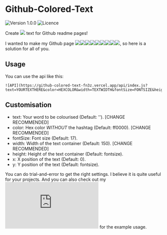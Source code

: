 # Github-Colored-Text
![Version 1.0.0](https://img.shields.io/badge/version-1.0.0-blue) ![Licence](https://img.shields.io/badge/Licence-MIT-green)

Create ![](https://github-colored-text-fn3z.vercel.app/api/index?text=coloured&color=00ff00&width=55) text for Github readme pages!

I wanted to make my Github page ![](https://github-colored-text-fn3z.vercel.app/api/index?text=c&color=ff0000&width=8)![](https://github-colored-text-fn3z.vercel.app/api/index?text=o&color=ffa200&width=10)![](https://github-colored-text-fn3z.vercel.app/api/index?text=l&color=bfff00&width=6)![](https://github-colored-text-fn3z.vercel.app/api/index?text=o&color=1eff00&width=10)![](https://github-colored-text-fn3z.vercel.app/api/index?text=u&color=00ff80&width=9)![](https://github-colored-text-fn3z.vercel.app/api/index?text=r&color=00ddff&width=7)![](https://github-colored-text-fn3z.vercel.app/api/index?text=f&color=0040ff&width=7)![](https://github-colored-text-fn3z.vercel.app/api/index?text=u&color=6200ff&width=9)![](https://github-colored-text-fn3z.vercel.app/api/index?text=l&color=ff00ff&width=6), so here is a solution for all of you.

## Usage

You can use the api like this:

```
![API](https://github-colored-text-fn3z.vercel.app/api/index.js?text=YOURTEXTHERE&color=HEXCOLOR&width=TEXTWIDTH&fontSize=FONTSIZE&height=HEIGHT&x=X&y=Y)
```

## Customisation

* text: Your word to be colourised (Default: ''). [CHANGE RECOMMENDED]
* color: Hex color _WITHOUT_ the hashtag (Default: ff0000). [CHANGE RECOMMENDED]
* fontSize: Font size (Default: 17).
* width: Width of the text container (Default: 150). [CHANGE RECOMMENDED]
* height: Height of the text container (Default: fontsize).
* x: X position of the text (Default: 0).
* y: Y position of the text (Default: fontsize).

You can do trial-and-error to get the right settings. I believe it is quite useful for your projects. And you can also check out my [![Github page](https://github-colored-text-fn3z.vercel.app/api/index.js?text=Github+page&color=c09839&width=79&fontsize=17&height=20.4)](https://github.com/yagiziskirik) for the example usage.
